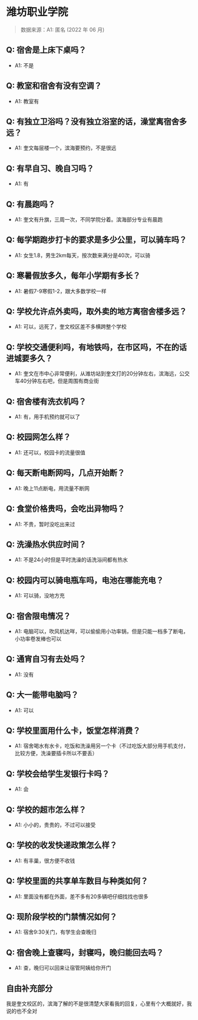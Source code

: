# 潍坊职业学院

> 数据来源：A1: 匿名 (2022 年 06 月)

## Q: 宿舍是上床下桌吗？

- A1: 不是

## Q: 教室和宿舍有没有空调？

- A1: 教室有

## Q: 有独立卫浴吗？没有独立浴室的话，澡堂离宿舍多远？

- A1: 奎文每层楼一个，滨海要预约，不是很远

## Q: 有早自习、晚自习吗？

- A1: 有

## Q: 有晨跑吗？

- A1: 奎文有升旗，三周一次，不同学院分着。滨海部分专业有晨跑

## Q: 每学期跑步打卡的要求是多少公里，可以骑车吗？

- A1: 女生1.8，男生2km每天，按次数来满分是40次，可以骑

## Q: 寒暑假放多久，每年小学期有多长？

- A1: 暑假7-9寒假1-2，跟大多数学校一样

## Q: 学校允许点外卖吗，取外卖的地方离宿舍楼多远？

- A1: 可以，远死了，奎文校区差不多横跨整个学校

## Q: 学校交通便利吗，有地铁吗，在市区吗，不在的话进城要多久？

- A1: 奎文在市中心非常便利，从潍坊站到奎文打的20分钟左右，滨海远，公交车40分钟左右吧，但是周围有商业街

## Q: 宿舍楼有洗衣机吗？

- A1: 有，用手机预约就可以了

## Q: 校园网怎么样？

- A1: 还可以，校园卡的流量很值

## Q: 每天断电断网吗，几点开始断？

- A1: 晚上11点断电，用流量不断网

## Q: 食堂价格贵吗，会吃出异物吗？

- A1: 不贵，暂时没吃出来过

## Q: 洗澡热水供应时间？

- A1: 不是24小时但是平时洗澡的话洗浴间都有热水

## Q: 校园内可以骑电瓶车吗，电池在哪能充电？

- A1: 可以骑，没地方充

## Q: 宿舍限电情况？

- A1: 电脑可以，吹风机达咩，可以偷偷用小功率锅，但是只能一档多了断电，小功率卷发棒也可以

## Q: 通宵自习有去处吗？

- A1: 没有

## Q: 大一能带电脑吗？

- A1: 可以

## Q: 学校里面用什么卡，饭堂怎样消费？

- A1: 宿舍喝水有水卡，吃饭和洗澡用另一个卡（不过吃饭大部分用手机支付，比较方便，洗澡要插卡所以不要丢）

## Q: 学校会给学生发银行卡吗？

- A1: 会

## Q: 学校的超市怎么样？

- A1: 小小的，贵贵的，不过可以接受

## Q: 学校的收发快递政策怎么样？

- A1: 有丰巢，很方便不收钱

## Q: 学校里面的共享单车数目与种类如何？

- A1: 里面没有都在外面，差不多有20多辆吧仔细找找也很多

## Q: 现阶段学校的门禁情况如何？

- A1: 宿舍9:30关门，有学生会查晚归

## Q: 宿舍晚上查寝吗，封寝吗，晚归能回去吗？

- A1: 查，晚归可以回来让宿管阿姨给你开门

## 自由补充部分

我是奎文校区的，滨海了解的不是很清楚大家看我的回复，心里有个大概就好，我说的也不全对